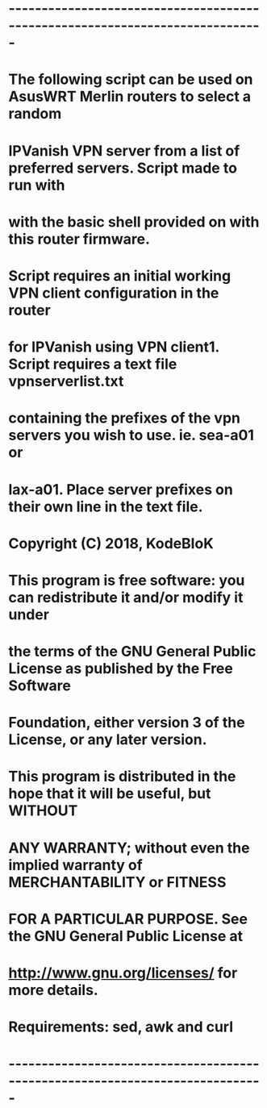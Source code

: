# -----------------------------------------------------------------------------
# The following script can be used on AsusWRT Merlin routers to select a random
# IPVanish VPN server from a list of preferred servers. Script made to run with
# with the basic shell provided on with this router firmware.
#
# Script requires an initial working VPN client configuration in the router
# for IPVanish using VPN client1. Script requires a text file vpnserverlist.txt
# containing the prefixes of the vpn servers you wish to use. ie. sea-a01 or 
# lax-a01. Place server prefixes on their own line in the text file.
#
# Copyright (C) 2018, KodeBloK
#
# This program is free software: you can redistribute it and/or modify it under
# the terms of the GNU General Public License as published by the Free Software
# Foundation, either version 3 of the License, or any later version.
#
# This program is distributed in the hope that it will be useful, but WITHOUT
# ANY WARRANTY; without even the implied warranty of MERCHANTABILITY or FITNESS
# FOR A PARTICULAR PURPOSE.  See the GNU General Public License at
# <http://www.gnu.org/licenses/> for more details.
#
# Requirements: sed, awk and curl
#
# -----------------------------------------------------------------------------
